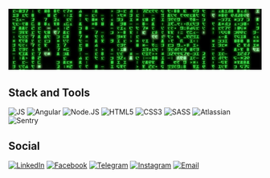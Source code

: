![Header](assets/matrix.png)

## Stack and Tools
![JS](https://img.shields.io/badge/JavaScript-black?style=for-the-badge&logo=javascript) ![Angular](https://img.shields.io/badge/Angular-black?style=for-the-badge&logo=angular&logoColor=red) ![Node.JS](https://img.shields.io/badge/node.js-black?style=for-the-badge&logo=node.js) ![HTML5](https://img.shields.io/badge/HTML-black?style=for-the-badge&logo=html5&logoColor=#E34F26) ![CSS3](https://img.shields.io/badge/CSS3-black?style=for-the-badge&logo=css3&logoColor=blue) ![SASS](https://img.shields.io/badge/SASS-black?style=for-the-badge&logo=sass&logoColor=#CC6699) ![Atlassian](https://img.shields.io/badge/Atlassian-black?style=for-the-badge&logo=atlassian&logoColor=blue) ![Sentry](https://img.shields.io/badge/Sentry-black?style=for-the-badge&logo=sentry&logoColor=#362D59)

## Social
[![LinkedIn](https://img.shields.io/badge/LinkedIn-black?style=for-the-badge&logo=linkedin&logoColor=blue)](https://www.linkedin.com/in/sultan-azamat/) [![Facebook](https://img.shields.io/badge/Facebook-black?style=for-the-badge&logo=Facebook)](https://www.facebook.com/sultan.azamat.uulu/) [![Telegram](https://img.shields.io/badge/Telegram-black?style=for-the-badge&logo=telegram)](https://t.me/no_reason_whyy) [![Instagram](https://img.shields.io/badge/Instagram-black?style=for-the-badge&logo=instagram)](https://www.instagram.com/no_reason_whyy/) [![Email](https://img.shields.io/badge/Email-black?style=for-the-badge&logo=gmail)](mailto:sultan.kgz.22@gmail.com)